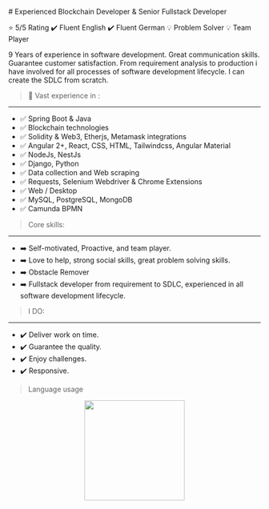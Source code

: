 # Experienced Blockchain Developer & Senior Fullstack Developer  

⭐ 5/5 Rating ✔️ Fluent English ✔️ Fluent German 💡 Problem Solver 💡 Team Player

9 Years of experience in software development. Great communication skills. Guarantee customer satisfaction. From requirement analysis to production i have involved for all processes of software development lifecycle. I can create the SDLC from scratch.

> 🚀 Vast experience in :
---------------------------
- ✅ Spring Boot & Java
- ✅ Blockchain technologies
- ✅ Solidity & Web3, Etherjs, Metamask integrations
- ✅ Angular 2+, React, CSS, HTML, Tailwindcss, Angular Material
- ✅ NodeJs, NestJs
- ✅ Django, Python
- ✅ Data collection and Web scraping
- ✅ Requests, Selenium Webdriver & Chrome Extensions
- ✅ Web / Desktop
- ✅ MySQL, PostgreSQL, MongoDB
- ✅ Camunda BPMN


> Core skills:
---------------------------
- ➡️ Self-motivated, Proactive, and team player.
- ➡️ Love to help, strong social skills, great problem solving skills.
- ➡️ Obstacle Remover
- ➡️ Fullstack developer from requirement to SDLC, experienced in all software development lifecycle.

> I DO:
---------------------------
- ✔️ Deliver work on time.
- ✔️ Guarantee the quality.
- ✔️ Enjoy challenges.
- ✔️ Responsive.

> Language usage

<div align="center">
    <img height="200px" src="https://github-readme-stats-api-holic-x.vercel.app/api/top-langs/?username=karaoglan&theme=gruvbox_light&layout=compact"/>
</div>

